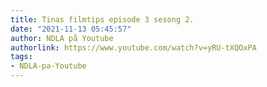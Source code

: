 ```yaml
---
title: Tinas filmtips episode 3 sesong 2.
date: "2021-11-13 05:45:57"
author: NDLA på Youtube
authorlink: https://www.youtube.com/watch?v=yRU-tXQOxPA
tags:
- NDLA-pa-Youtube
---
```

